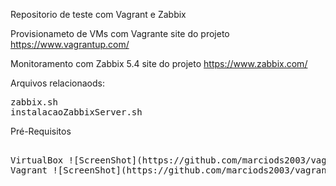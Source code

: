 Repositorio de teste com Vagrant e Zabbix

Provisionameto de VMs com Vagrante  site do projeto https://www.vagrantup.com/

Monitoramento com Zabbix 5.4 site do projeto https://www.zabbix.com/

Arquivos relacionaods:
<pre>
zabbix.sh
instalacaoZabbixServer.sh
</pre>

Pré-Requisitos
<pre>

VirtualBox ![ScreenShot](https://github.com/marciods2003/vagrant-Zabbix.git/tree/main/img/virtualbox.png)
Vagrant ![ScreenShot](https://github.com/marciods2003/vagrant-Zabbix.git/tree/main/img/vagrant.png)

</pre>